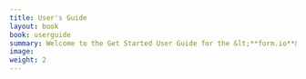 ```yaml
---
title: User's Guide
layout: book
book: userguide
summary: Welcome to the Get Started User Guide for the &lt;**form.io**&gt; platform.  Here you will find summary information regarding the main elements of our platform, and how you can use it to create your own applications. Let’s get started!
image:
weight: 2
---
```


